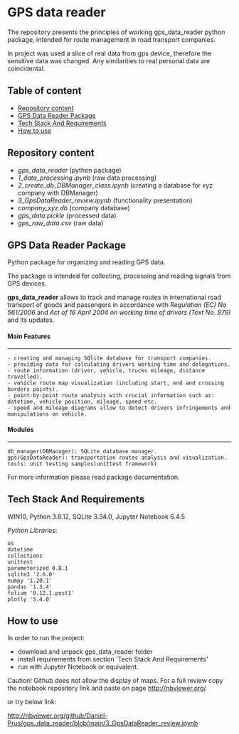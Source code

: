 
# GPS data reader

The repository presents the principles of working gps_data_reader python package, intended for route management in road transport companies. 

In project was used a slice of real data from gps device, therefore the sensitive data was changed.
Any similarities to real personal data are coincidental.

## Table of content

* [Repository content](#Repository-content)
* [GPS Data Reader Package](#GPS-Data-Reader-Package)
* [Tech Stack And Requirements](#Tech-Stack-And-Requirements)
* [How to use](#How-to-use)
## Repository content

- *gps_data_reader* (python package)
- *1_data_processing.ipynb* (raw data processing)
- *2_create_db_DBManager_class.ipynb*  (creating a database for xyz company with DBManager)
- *3_GpsDataReader_review.ipynb* (functionality presentation)
- *company_xyz.db* (company database)
- *gps_data.pickle* (processed data)
- *gps_raw_data.csv* (raw data)
## GPS Data Reader Package

Python package for organizing and reading GPS data.

The package is intended for collecting, processing and reading signals from GPS devices.

**gps_data_reader** allows to track and manage routes in international road transport of goods and passengers in accordance with *Regulation (EC) No 561/2006* and *Act of 16 April 2004 on working time of drivers (Text No. 879)* and its updates.

#### Main Features
-------------
    - creating and managing SQlite database for transport companies.
    - providing data for calculating drivers working time and delegations.
    - route information (driver, vehicle, trucks mileage, distance travelled).
    - vehicle route map visualization (including start, end and crossing borders points).
    - point-by-point route analysis with crucial information such as: datetime, vehicle position, mileage, speed etc.
    - speed and mileage diagrams allow to detect drivers infringements and manipulations on vehicle.
    
 #### Modules
-------------
    db_manager(DBManager): SQLite database manager.
    gps(GpsDataReader): transportation routes analysis and visualization.
    tests: unit testing samples(unittest framework)

For more information please read package documentation.
## Tech Stack And Requirements

WIN10, Python 3.8.12, SQLite 3.34.0, Jupyter Notebook 6.4.5

*Python Libraries:*
    
    os
    datetime
    collections
    unittest
    parameterized 0.8.1
    sqlite3 '2.6.0'
    numpy '1.20.1'
    pandas '1.3.4'
    folium '0.12.1.post1'
    plotly '5.4.0'



## How to use
In order to run the project:
- download and unpack gps_data_reader folder
- install requirements from section 'Tech Stack And Requirements'
- run with Jupyter Notebook or equivalent.

Caution! Github does not allow the display of maps. For a full review copy the notebook repository link and paste on page http://nbviewer.org/ 

or try below link:

http://nbviewer.org/github/Daniel-Prus/gps_data_reader/blob/main/3_GpsDataReader_review.ipynb